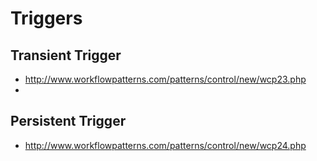 # Triggers

## Transient Trigger

- http://www.workflowpatterns.com/patterns/control/new/wcp23.php
-

## Persistent Trigger

- http://www.workflowpatterns.com/patterns/control/new/wcp24.php

